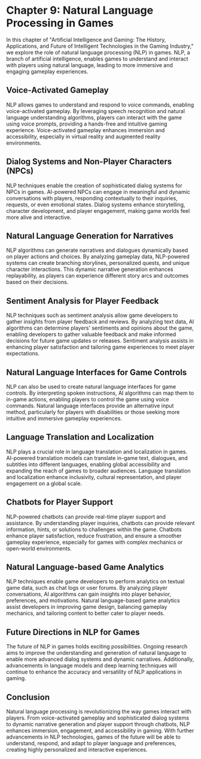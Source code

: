 Chapter 9: Natural Language Processing in Games
===============================================

In this chapter of "Artificial Intelligence and Gaming: The History, Applications, and Future of Intelligent Technologies in the Gaming Industry," we explore the role of natural language processing (NLP) in games. NLP, a branch of artificial intelligence, enables games to understand and interact with players using natural language, leading to more immersive and engaging gameplay experiences.

Voice-Activated Gameplay
------------------------

NLP allows games to understand and respond to voice commands, enabling voice-activated gameplay. By leveraging speech recognition and natural language understanding algorithms, players can interact with the game using voice prompts, providing a hands-free and intuitive gaming experience. Voice-activated gameplay enhances immersion and accessibility, especially in virtual reality and augmented reality environments.

Dialog Systems and Non-Player Characters (NPCs)
-----------------------------------------------

NLP techniques enable the creation of sophisticated dialog systems for NPCs in games. AI-powered NPCs can engage in meaningful and dynamic conversations with players, responding contextually to their inquiries, requests, or even emotional states. Dialog systems enhance storytelling, character development, and player engagement, making game worlds feel more alive and interactive.

Natural Language Generation for Narratives
------------------------------------------

NLP algorithms can generate narratives and dialogues dynamically based on player actions and choices. By analyzing gameplay data, NLP-powered systems can create branching storylines, personalized quests, and unique character interactions. This dynamic narrative generation enhances replayability, as players can experience different story arcs and outcomes based on their decisions.

Sentiment Analysis for Player Feedback
--------------------------------------

NLP techniques such as sentiment analysis allow game developers to gather insights from player feedback and reviews. By analyzing text data, AI algorithms can determine players' sentiments and opinions about the game, enabling developers to gather valuable feedback and make informed decisions for future game updates or releases. Sentiment analysis assists in enhancing player satisfaction and tailoring game experiences to meet player expectations.

Natural Language Interfaces for Game Controls
---------------------------------------------

NLP can also be used to create natural language interfaces for game controls. By interpreting spoken instructions, AI algorithms can map them to in-game actions, enabling players to control the game using voice commands. Natural language interfaces provide an alternative input method, particularly for players with disabilities or those seeking more intuitive and immersive gameplay experiences.

Language Translation and Localization
-------------------------------------

NLP plays a crucial role in language translation and localization in games. AI-powered translation models can translate in-game text, dialogues, and subtitles into different languages, enabling global accessibility and expanding the reach of games to broader audiences. Language translation and localization enhance inclusivity, cultural representation, and player engagement on a global scale.

Chatbots for Player Support
---------------------------

NLP-powered chatbots can provide real-time player support and assistance. By understanding player inquiries, chatbots can provide relevant information, hints, or solutions to challenges within the game. Chatbots enhance player satisfaction, reduce frustration, and ensure a smoother gameplay experience, especially for games with complex mechanics or open-world environments.

Natural Language-based Game Analytics
-------------------------------------

NLP techniques enable game developers to perform analytics on textual game data, such as chat logs or user forums. By analyzing player conversations, AI algorithms can gain insights into player behavior, preferences, and motivations. Natural language-based game analytics assist developers in improving game design, balancing gameplay mechanics, and tailoring content to better cater to player needs.

Future Directions in NLP for Games
----------------------------------

The future of NLP in games holds exciting possibilities. Ongoing research aims to improve the understanding and generation of natural language to enable more advanced dialog systems and dynamic narratives. Additionally, advancements in language models and deep learning techniques will continue to enhance the accuracy and versatility of NLP applications in gaming.

Conclusion
----------

Natural language processing is revolutionizing the way games interact with players. From voice-activated gameplay and sophisticated dialog systems to dynamic narrative generation and player support through chatbots, NLP enhances immersion, engagement, and accessibility in gaming. With further advancements in NLP technologies, games of the future will be able to understand, respond, and adapt to player language and preferences, creating highly personalized and interactive experiences.
